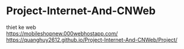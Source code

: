 # Project-Internet-And-CNWeb
thiet ke web <br>
https://mobileshopnew.000webhostapp.com/ <br>
https://quanghuy2612.github.io/Project-Internet-And-CNWeb/Project/
